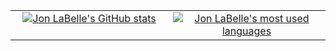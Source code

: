 <table style="width: 100%">
  <tr>
    <td style="width: 50%; text-align: center; vertical-align: top;">
      <a href="#"><img title="Jon LaBelle's GitHub stats" src="https://github-readme-stats.vercel.app/api?username=jonlabelle&show_icons=true&count_private=true&include_all_commits=true&title_color=afbac6&icon_color=79ff97&text_color=78838f&bg_color=23272d" align="center"></a>
    </td>
    <td style="width: 50%; text-align: center; vertical-align: top;">
      <a href="#"><img title="Jon LaBelle's most used languages" src="https://github-readme-stats.vercel.app/api/top-langs/?username=jonlabelle&layout=compact&title_color=afbac6&icon_color=79ff97&text_color=78838f&bg_color=23272d" align="center"></a>
    </td>
  </tr>
</table>

